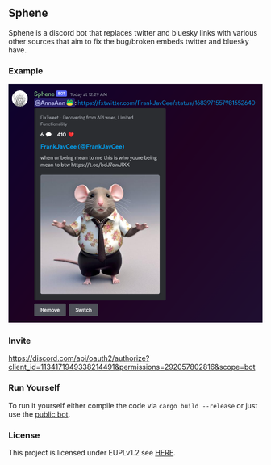 ## Sphene

Sphene is a discord bot that replaces twitter and bluesky links with various other sources that aim to fix the bug/broken embeds twitter and bluesky have.

### Example

![](./.github/screenshot.png)

### Invite

https://discord.com/api/oauth2/authorize?client_id=1134171949338214491&permissions=292057802816&scope=bot

### Run Yourself

To run it yourself either compile the code via `cargo build --release` or just use the [public bot](https://discord.com/api/oauth2/authorize?client_id=1134171949338214491&permissions=292057802816&scope=bot).

### License

This project is licensed under EUPLv1.2 see [HERE](./LICENSE).
